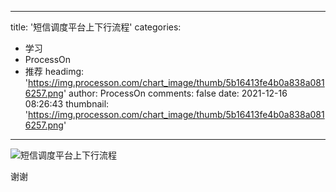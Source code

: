 
---
title: '短信调度平台上下行流程'
categories: 
 - 学习
 - ProcessOn
 - 推荐
headimg: 'https://img.processon.com/chart_image/thumb/5b16413fe4b0a838a0816257.png'
author: ProcessOn
comments: false
date: 2021-12-16 08:26:43
thumbnail: 'https://img.processon.com/chart_image/thumb/5b16413fe4b0a838a0816257.png'
---

<div>   
<img class="thumb" alt="短信调度平台上下行流程" src="https://img.processon.com/chart_image/thumb/5b16413fe4b0a838a0816257.png" referrerpolicy="no-referrer">
<p>谢谢</p>  
</div>
            